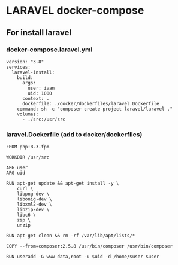# LARAVEL docker-compose

## For install laravel
### docker-compose.laravel.yml
```
version: "3.8"  
services:  
  laravel-install:  
    build:  
      args:  
        user: ivan  
        uid: 1000  
      context: .  
      dockerfile: ./docker/dockerfiles/laravel.Dockerfile  
    command: sh -c "composer create-project laravel/laravel ."  
    volumes:  
      - ./src:/usr/src
```
### laravel.Dockerfile (add to docker/dockerfiles)
```
FROM php:8.3-fpm  
  
WORKDIR /usr/src  
  
ARG user  
ARG uid  
  
RUN apt-get update && apt-get install -y \  
    curl \  
    libpng-dev \  
    libonig-dev \  
    libxml2-dev \  
    libzip-dev \  
    libc6 \  
    zip \  
    unzip  
  
RUN apt-get clean && rm -rf /var/lib/apt/lists/*  
  
COPY --from=composer:2.5.8 /usr/bin/composer /usr/bin/composer  
  
RUN useradd -G www-data,root -u $uid -d /home/$user $user
```